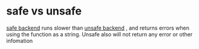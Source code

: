 # safe vs unsafe

[safe backend](/AUDswap_backend_SAFE.py) runs slower than [unsafe backend](/AUDswap_backend.py)
, and returns errors when using the function as a string. Unsafe also will not return any error or other infomation
